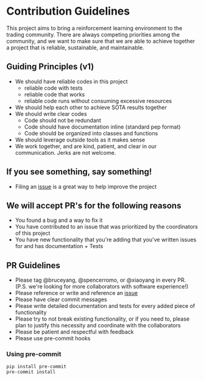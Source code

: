 # Contribution Guidelines
This project aims to bring a reinforcement learning environment to the trading community. 
There are always competing priorities among the community, and we want to make sure that we are able to achieve together a project that is reliable, sustainable, and maintainable. 

## Guiding Principles (v1)
* We should have reliable codes in this project
    * reliable code with tests
    * reliable code that works
    * reliable code runs without consuming excessive resources
* We should help each other to achieve SOTA results together
* We should write clear codes
    * Code should not be redundant
    * Code should have documentation inline (standard pep format)
    * Code should be organized into classes and functions
* We should leverage outside tools as it makes sense
* We work together, and are kind, patient, and clear in our communication. Jerks are not welcome. 

## If you see something, say something!
* Filing an [issue](https://guides.github.com/features/issues/) is a great way to help improve the project


## We will accept PR's for the following reasons
* You found a bug and a way to fix it
* You have contributed to an issue that was prioritized by the coordinators of this project
* You have new functionality that you're adding that you've written issues for and has documentation + Tests

## PR Guidelines
* Please tag @bruceyang, @spencerromo, or @xiaoyang in every PR. (P.S. we're looking for more collaborators with software experience!)
* Please reference or write and reference an [issue](https://guides.github.com/features/issues/) 
* Please have clear commit messages
* Please write detailed documentation and tests for every added piece of functionality
* Please try to not break existing functionality, or if you need to, please plan to justify this necessity and coordinate with the collaborators
* Please be patient and respectful with feedback
* Please use pre-commit hooks 


### Using pre-commit
```
pip install pre-commit
pre-commit install
```
